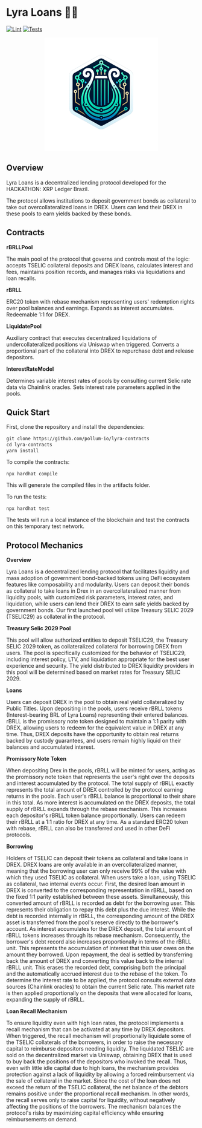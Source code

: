 # Lyra Loans 🌌🔭
[![Lint](https://github.com/pollum-io/lyra-contracts/actions/workflows/lint.yml/badge.svg)](https://github.com/pollum-io/lyra-contracts/actions/workflows/lint.yml)
[![Tests](https://github.com/pollum-io/lyra-contracts/actions/workflows/tests.yml/badge.svg)](https://github.com/pollum-io/lyra-contracts/actions/workflows/tests.yml)

<p align="center"> <img src="img/lyra.png" width="300" alt="Lyra Loans"> </p>

## Overview
Lyra Loans is a decentralized lending protocol developed for the HACKATHON: XRP Ledger Brazil.

The protocol allows institutions to deposit government bonds as collateral to take out overcollateralized loans in DREX. Users can lend their DREX in these pools to earn yields backed by these bonds.

## Contracts

**rBRLLPool**

The main pool of the protocol that governs and controls most of the logic: accepts TSELIC collateral deposits and DREX loans, calculates interest and fees, maintains position records, and manages risks via liquidations and loan recalls.

**rBRLL**

ERC20 token with rebase mechanism representing users' redemption rights over pool balances and earnings. Expands as interest accumulates. Redeemable 1:1 for DREX.

**LiquidatePool**

Auxiliary contract that executes decentralized liquidations of undercollateralized positions via Uniswap when triggered. Converts a proportional part of the collateral into DREX to repurchase debt and release depositors.

**InterestRateModel**

Determines variable interest rates of pools by consulting current Selic rate data via Chainlink oracles. Sets interest rate parameters applied in the pools.

## Quick Start
First, clone the repository and install the dependencies:
```shell
git clone https://github.com/pollum-io/lyra-contracts
cd lyra-contracts
yarn install
```

To compile the contracts:
```shell
npx hardhat compile
```
This will generate the compiled files in the artifacts folder.

To run the tests:
```shell
npx hardhat test
```
The tests will run a local instance of the blockchain and test the contracts on this temporary test network.

## Protocol Mechanics

**Overview**

Lyra Loans is a decentralized lending protocol that facilitates liquidity and mass adoption of government bond-backed tokens using DeFi ecosystem features like composability and modularity. Users can deposit their bonds as collateral to take loans in Drex in an overcollateralized manner from liquidity pools, with customized risk parameters, interest rates, and liquidation, while users can lend their DREX to earn safe yields backed by government bonds. Our first launched pool will utilize Treasury SELIC 2029 (TSELIC29) as collateral in the protocol.

**Treasury Selic 2029 Pool**

This pool will allow authorized entities to deposit TSELIC29, the Treasury SELIC 2029 token, as collateralized collateral for borrowing DREX from users. The pool is specifically customized for the behavior of TSELIC29, including interest policy, LTV, and liquidation appropriate for the best user experience and security. The yield distributed to DREX liquidity providers in this pool will be determined based on market rates for Treasury SELIC 2029.

**Loans**

Users can deposit DREX in the pool to obtain real yield collateralized by Public Titles. Upon depositing in the pools, users receive rBRLL tokens (Interest-bearing BRL of Lyra Loans) representing their entered balances. rBRLL is the promissory note token designed to maintain a 1:1 parity with DREX, allowing users to redeem for the equivalent value in DREX at any time. Thus, DREX deposits have the opportunity to obtain real returns backed by custody guarantees, and users remain highly liquid on their balances and accumulated interest.

**Promissory Note Token**

When depositing Drex in the pools, rBRLL will be minted for users, acting as the promissory note token that represents the user's right over the deposits and interest accumulated by the protocol. The total supply of rBRLL exactly represents the total amount of DREX controlled by the protocol earning returns in the pools. Each user's rBRLL balance is proportional to their share in this total. As more interest is accumulated on the DREX deposits, the total supply of rBRLL expands through the rebase mechanism. This increases each depositor's rBRLL token balance proportionally. Users can redeem their rBRLL at a 1:1 ratio for DREX at any time. As a standard ERC20 token with rebase, rBRLL can also be transferred and used in other DeFi protocols.

**Borrowing**

Holders of TSELIC can deposit their tokens as collateral and take loans in DREX. DREX loans are only available in an overcollateralized manner, meaning that the borrowing user can only receive 99% of the value with which they used TSELIC as collateral. When users take a loan, using TSELIC as collateral, two internal events occur. First, the desired loan amount in DREX is converted to the corresponding representation in rBRLL, based on the fixed 1:1 parity established between these assets. Simultaneously, this converted amount of rBRLL is recorded as debt for the borrowing user. 
This represents their obligation to repay this debt plus the due interest. While the debt is recorded internally in rBRLL, the corresponding amount of the DREX asset is transferred from the pool's reserve directly to the borrower's account. As interest accumulates for the DREX deposit, the total amount of rBRLL tokens increases through its rebase mechanism. Consequently, the borrower's debt record also increases proportionally in terms of the rBRLL unit. This represents the accumulation of interest that this user owes on the amount they borrowed. 
Upon repayment, the deal is settled by transferring back the amount of DREX and converting this value back to the internal rBRLL unit. This erases the recorded debt, comprising both the principal and the automatically accrued interest due to the rebase of the token. To determine the interest rate to be applied, the protocol consults external data sources (Chainlink oracles) to obtain the current Selic rate. This market rate is then applied proportionally on the deposits that were allocated for loans, expanding the supply of rBRLL.

**Loan Recall Mechanism**

To ensure liquidity even with high loan rates, the protocol implements a recall mechanism that can be activated at any time by DREX depositors. When triggered, the recall mechanism will proportionally liquidate some of the TSELIC collaterals of the borrowers, in order to raise the necessary capital to reimburse depositors needing liquidity. The liquidated TSELIC are sold on the decentralized market via Uniswap, obtaining DREX that is used to buy back the positions of the depositors who invoked the recall. Thus, even with little idle capital due to high loans, the mechanism provides protection against a lack of liquidity by allowing a forced reimbursement via the sale of collateral in the market. 
Since the cost of the loan does not exceed the return of the TSELIC collateral, the net balance of the debtors remains positive under the proportional recall mechanism. In other words, the recall serves only to raise capital for liquidity, without negatively affecting the positions of the borrowers. The mechanism balances the protocol's risks by maximizing capital efficiency while ensuring reimbursements on demand.